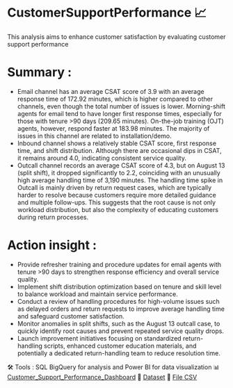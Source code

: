 # CustomerSupportPerformance 📈
This analysis aims to enhance customer satisfaction by evaluating customer support performance

# Summary :
- Email channel has an average CSAT score of 3.9 with an average response time of 172.92 minutes, which is higher compared to other channels, even though the total number of issues is lower. Morning-shift agents for email tend to have longer first response times, especially for those with tenure >90 days (209.65 minutes). On-the-job training (OJT) agents, however, respond faster at 183.98 minutes. The majority of issues in this channel are related to installation/demo.
- Inbound channel shows a relatively stable CSAT score, first response time, and shift distribution. Although there are occasional dips in CSAT, it remains around 4.0, indicating consistent service quality.
- Outcall channel records an average CSAT score of 4.3, but on August 13 (split shift), it dropped significantly to 2.2, coinciding with an unusually high average handling time of 3,190 minutes. The handling time spike in Outcall is mainly driven by return request cases, which are typically harder to resolve because customers require more detailed guidance and multiple follow-ups. This suggests that the root cause is not only workload distribution, but also the complexity of educating customers during return processes.

# Action insight :
- Provide refresher training and procedure updates for email agents with tenure >90 days to strengthen response efficiency and overall service quality.
- Implement shift distribution optimization based on tenure and skill level to balance workload and maintain service performance.
- Conduct a review of handling procedures for high-volume issues such as delayed orders and return requests to improve average handling time and safeguard customer satisfaction.
- Monitor anomalies in split shifts, such as the August 13 outcall case, to quickly identify root causes and prevent repeated service quality drops.
- Launch improvement initiatives focusing on standardized return-handling scripts, enhanced customer education materials, and potentially a dedicated return-handling team to reduce resolution time.

🛠️ Tools : SQL BigQuery for analysis and Power BI for data visualization
📊 [Customer_Support_Performance_Dashboard](https://github.com/balqisn/CustomerSupportPerformance/blob/main/customer%20support%20performance%20dashboard.png)
📄 [Dataset](https://www.kaggle.com/datasets/ddosad/ecommerce-customer-service-satisfaction?resource=download)
📁 [File CSV](https://github.com/balqisn/CustomerSupportPerformance/blob/main/Customer_support_data.csv)

